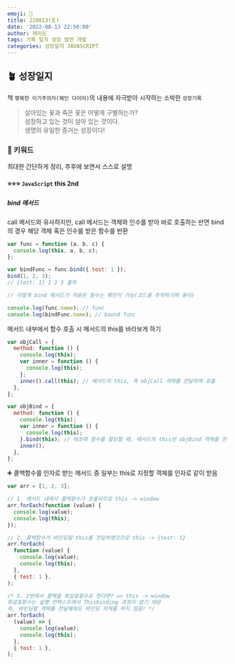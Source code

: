 ```yaml
---
emoji: 🌱
title: 220813(토)
date: '2022-08-13 22:50:00'
author: 제이든
tags: 기록 일지 성장 발전 개발
categories: 성장일지 JAVASCRIPT
---
```


## 🪴 성장일지

책 `행복한 이기주의자(웨인 다이어)`의 내용에 자극받아 시작하는 소박한 `성장기록`

> 살아있는 꽃과 죽은 꽃은 어떻게 구별하는가?<br/>
> 성장하고 있는 것이 살아 있는 것이다.<br/>
> 생명의 유일한 증거는 성장이다!

### 🌳 키워드

최대한 간단하게 정리, 추후에 보면서 스스로 설명

#### ⭐⭐⭐ `JavaScript` this 2nd

##### bind 메서드

call 메서드와 유사하지만, call 메서드는 객체와 인수를 받아 바로 호출하는 반면 bind의 경우 해당 객체 혹은 인수를 받은 함수를 반환

```js
var func = function (a, b, c) {
  console.log(this, a, b, c);
};

var bindFunc = func.bind({ test: 1 });
bind(1, 2, 3);
// {test: 1} 1 2 3 출력

// 이렇게 bind 메서드가 적용된 함수는 확인이 가능(코드를 추적하기에 용이)

console.log(func.name); // func
console.log(bindFunc.name); // bound func
```

메서드 내부에서 함수 호출 시 메서드의 this를 바라보게 하기

```js
var objCall = {
  method: function () {
    console.log(this);
    var inner = function () {
      console.log(this);
    };
    inner().call(this); // 메서드의 this, 즉 objCall 객체를 전달하며 호출
  },
};

var objBind = {
  method: function () {
    console.log(this);
    var inner = function () {
      console.log(this);
    }.bind(this); // 애초에 함수를 할당할 때, 메서드의 this인 objBind 객체를 전달
    inner();
  },
};
```

➕ 콜백함수를 인자로 받는 메서드 중 일부는 this로 지정할 객체를 인자로 같이 받음

```js
var arr = [1, 2, 3];

// 1. 메서드 내에서 콜백함수가 호출되므로 this -> window
arr.forEach(function (value) {
  console.log(value);
  console.log(this);
});

// 2. 콜백함수가 바인딩할 this를 전달하였으므로 this -> {test: 1}
arr.forEach(
  function (value) {
    console.log(value);
    console.log(this);
  },
  { test: 1 },
);

/* 3. 2번에서 콜백을 화살표함수로 한다면? => this -> window
화살표함수는 실행 컨텍스트에서 Thisbinding 과정이 없기 때문
즉, 바인딩할 객체를 전달해줘도 바인딩 자체를 하지 않음! */
arr.forEach(
  (value) => {
    console.log(value);
    console.log(this);
  },
  { test: 1 },
);
```

```toc

```
